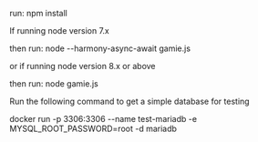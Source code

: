 run: npm install

If running node version 7.x

then run: node --harmony-async-await gamie.js

or if running node version 8.x or above

then run: node gamie.js


Run the following command to get a simple database for testing

docker run -p 3306:3306 --name test-mariadb -e MYSQL_ROOT_PASSWORD=root -d mariadb
